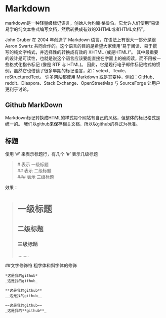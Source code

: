 # Markdown 
  
markdown是一种轻量级标记语言，创始人为约翰·格鲁伯。它允许人们使用“易读易学的纯文本格式编写文档，然后转换成有效的XHTML或者HTML文档”。 
  
John Gruber 在 2004 年创造了 Markdown 语言，在语法上有很大一部分是跟 Aaron Swartz 共同合作的。这个语言的目的是希望大家使用“易于阅读、易于撰写的纯文字格式，并选择性的转换成有效的 XHTML (或是HTML)”。 其中最重要的设计是可读性，也就是说这个语言应该要能直接在字面上的被阅读，而不用被一些格式化指令标记 (像是 RTF 与 HTML)。 因此，它是现行电子邮件标记格式的惯例，虽然它也借镜了很多早期的标记语言，如：setext、Texile、reStructuredText。 许多网站都使用 Markdown 或是其变种，例如：GitHub、reddit、Diaspora、Stack Exchange、OpenStreetMap 与 SourceForge 让用户更利于讨论。 

## Github MarkDown  
  
Markdown标记转换成HTML的样式每个网站有自己的风格，但整体的标记格式是统一的。
我们以github来保存相关文档，所以以github的样式为标准。  

## 标题

使用 ‘#’ 来表示标题行，有几个 ‘#’ 表示几级标题  
> \# 表示 一级标题  
> \## 表示 二级标题  
> \### 表示 三级标题  

效果：
> # 一级标题
> ## 二级标题
> ### 三级标题
> .........  

##文字修饰符
粗字体和斜字体的修饰
  
```
*这是我的github*
_这是我的github_  

**这是我的github**
__这是我的github__

~~这是我的github~~
_这是我的**github**_
```


